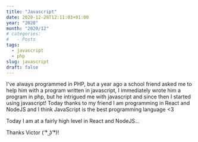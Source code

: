 ```yaml
---
title: "Javascript"
date: 2020-12-28T12:11:03+01:00
year: "2020"
month: "2020/12"
# categories:
#   - Posts
tags:
  - javascript
  - php
slug: javascript
draft: false
---
```


I've always programmed in PHP, but a year ago a school friend asked me to help him with a program written in javascript, I immediately wrote him a program in php, but he intrigued me with javascript and since then I started using javascript! Today thanks to my friend I am programming in React and NodeJS and I think JavaScript is the best programming language <3

Today I am at a fairly high level in React and NodeJS...

Thanks Victor ( ͡° ͜ʖ ͡°)!
